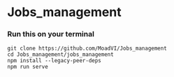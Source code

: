 # Jobs_management
### Run this on your terminal
```
git clone https://github.com/MoadVI/Jobs_management
cd Jobs_management/jobs_management
npm install --legacy-peer-deps
npm run serve

```
